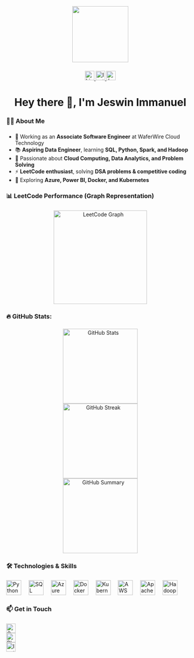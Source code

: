 <div align="center">
  <img height="150" src="https://media.giphy.com/media/M9gbBd9nbDrOTu1Mqx/giphy.gif" />
</div>

###

<div align="center">
  <a href="https://www.linkedin.com/in/jeswin-immanuel-815636229">
    <img src="https://img.shields.io/static/v1?message=LinkedIn&logo=linkedin&label=&color=0077B5&logoColor=white&labelColor=&style=for-the-badge" height="25" alt="LinkedIn logo" />
  </a>
  <a href="https://www.instagram.com/irs_ur_jeswin/">
    <img src="https://img.shields.io/badge/Instagram-E4405F?style=for-the-badge&logo=instagram&logoColor=white" height="25" alt="Instagram logo" />
  </a>
  <a href="https://leetcode.com/u/Hacker_Jeswin/">
    <img src="https://img.shields.io/badge/LeetCode-000?style=for-the-badge&logo=leetcode&logoColor=FFA116" height="25" alt="LeetCode logo" />
  </a>
</div>

###

<h1 align="center">Hey there 👋, I'm Jeswin Immanuel</h1>

###

<h3 align="left">👨‍💻 About Me</h3>

###

- 🔭 Working as an **Associate Software Engineer** at WaferWire Cloud Technology  
- 📚 **Aspiring Data Engineer**, learning **SQL, Python, Spark, and Hadoop**  
- 🚀 Passionate about **Cloud Computing, Data Analytics, and Problem Solving**  
- ⚡ **LeetCode enthusiast**, solving **DSA problems & competitive coding**  
- 🌱 Exploring **Azure, Power BI, Docker, and Kubernetes**  

###

<h3 align="left">📊 LeetCode Performance (Graph Representation)</h3>

###

<div align="center">
  <img src="https://leetcard.jacoblin.cool/Hacker_Jeswin?theme=dark&font=Montserrat&ext=activity" height="250" alt="LeetCode Graph" />
</div>

###

<h3 align="left">🔥 GitHub Stats:</h3>

###

<div align="center">
  <img src="https://github-readme-stats.vercel.app/api?username=jeswin-immanuel&show_icons=true&theme=dark&hide_border=false&border_radius=5" height="200" alt="GitHub Stats" />
  <br>
  <img src="https://github-readme-streak-stats.herokuapp.com?user=jeswin-immanuel&theme=dark&hide_border=false&border_radius=5" height="200" alt="GitHub Streak" />
  <br>
  <img src="https://github-profile-summary-cards.vercel.app/api/cards/profile-details?username=jeswin-immanuel&theme=github_dark" height="200" alt="GitHub Summary" />
</div>

###

<h3 align="left">🛠 Technologies & Skills</h3>

###

<div align="left">
  <img src="https://cdn.jsdelivr.net/gh/devicons/devicon/icons/python/python-original-wordmark.svg" height="40" alt="Python logo" />
  <img width="12" />
  <img src="https://cdn.jsdelivr.net/gh/devicons/devicon/icons/sqlite/sqlite-original-wordmark.svg" height="40" alt="SQL logo" />
  <img width="12" />
  <img src="https://cdn.jsdelivr.net/gh/devicons/devicon/icons/azure/azure-original-wordmark.svg" height="40" alt="Azure logo" />
  <img width="12" />
  <img src="https://cdn.jsdelivr.net/gh/devicons/devicon/icons/docker/docker-plain-wordmark.svg" height="40" alt="Docker logo" />
  <img width="12" />
  <img src="https://cdn.jsdelivr.net/gh/devicons/devicon/icons/kubernetes/kubernetes-plain.svg" height="40" alt="Kubernetes logo" />
  <img width="12" />
  <img src="https://cdn.jsdelivr.net/gh/devicons/devicon/icons/amazonwebservices/amazonwebservices-line-wordmark.svg" height="40" alt="AWS logo" />
  <img width="12" />
  <img src="https://cdn.jsdelivr.net/gh/devicons/devicon/icons/spark/spark-original-wordmark.svg" height="40" alt="Apache Spark logo" />
  <img width="12" />
  <img src="https://cdn.jsdelivr.net/gh/devicons/devicon/icons/hadoop/hadoop-original-wordmark.svg" height="40" alt="Hadoop logo" />
</div>

###

<h3 align="left">📫 Get in Touch</h3>

###

<div align="left">
  <a href="mailto:j.jeswin2003@gmail.com">
    <img src="https://img.shields.io/badge/Email-D14836?style=for-the-badge&logo=gmail&logoColor=white" height="25" alt="Gmail logo" />
  </a>
  <br>
  <a href="tel:+916385921840">
    <img src="https://img.shields.io/badge/Phone-25D366?style=for-the-badge&logo=whatsapp&logoColor=white" height="25" alt="Phone logo" />
  </a>
  <br>
  <a href="https://www.instagram.com/irs_ur_jeswin/">
    <img src="https://img.shields.io/badge/Instagram-E4405F?style=for-the-badge&logo=instagram&logoColor=white" height="25" alt="Instagram logo" />
  </a>
</div>
